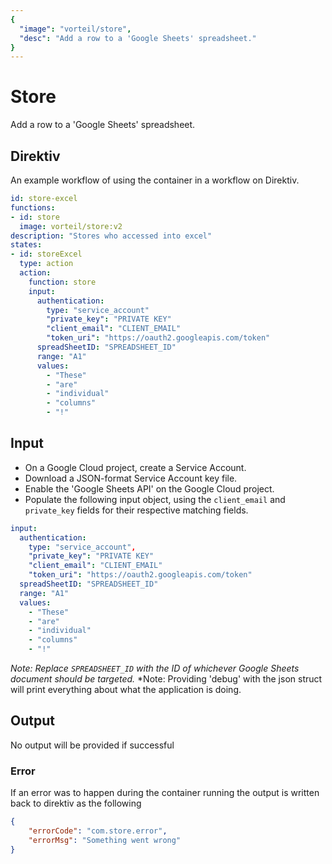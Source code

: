 ```yaml
---
{
  "image": "vorteil/store",
  "desc": "Add a row to a 'Google Sheets' spreadsheet."
}
---
```


# Store

Add a row to a 'Google Sheets' spreadsheet.

## Direktiv
An example workflow of using the container in a workflow on Direktiv.
```yaml
id: store-excel
functions: 
- id: store
  image: vorteil/store:v2
description: "Stores who accessed into excel"
states:
- id: storeExcel
  type: action
  action:
    function: store
    input:
      authentication:
        type: "service_account"
        "private_key": "PRIVATE KEY"
        "client_email": "CLIENT_EMAIL"
        "token_uri": "https://oauth2.googleapis.com/token"
      spreadSheetID: "SPREADSHEET_ID"
      range: "A1"
      values: 
        - "These"
        - "are"
        - "individual"
        - "columns"
        - "!"
```

## Input

- On a Google Cloud project, create a Service Account.
- Download a JSON-format Service Account key file.
- Enable the 'Google Sheets API' on the Google Cloud project.
- Populate the following input object, using the `client_email` and `private_key` fields for their respective matching fields.

```yaml
input:
  authentication:
    type: "service_account",
    "private_key": "PRIVATE KEY"
    "client_email": "CLIENT_EMAIL"
    "token_uri": "https://oauth2.googleapis.com/token"
  spreadSheetID: "SPREADSHEET_ID"
  range: "A1"
  values: 
    - "These"
    - "are"
    - "individual"
    - "columns"
    - "!"
```

*Note: Replace `SPREADSHEET_ID` with the ID of whichever Google Sheets document should be targeted.*
*Note: Providing 'debug' with the json struct will print everything about what the application is doing.

## Output

No output will be provided if successful

### Error

If an error was to happen during the container running the output is written back to direktiv as the following

```json
{
    "errorCode": "com.store.error",
    "errorMsg": "Something went wrong"
}
```
